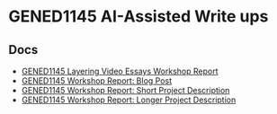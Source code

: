 # GENED1145 AI-Assisted Write ups

Docs
---
* [GENED1145 Layering Video Essays Workshop Report](/0_GHbJkqQdO989jI6aeb2g)
* [GENED1145 Workshop Report: Blog Post](/E8PR_P0nREGCMSS1xleJrw)
* [GENED1145 Workshop Report: Short Project Description](/J_Awt94iQcWtRgqIDfu7hA)
* [GENED1145 Workshop Report: Longer Project Description](/eEYDOLJUQO-eM96MPQYdjg)